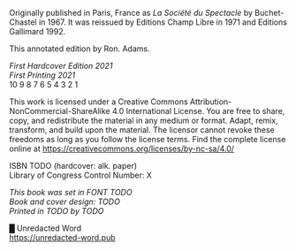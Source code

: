Originally published in Paris, France as _La Société du Spectacle_ by
Buchet-Chastel in 1967. It was reissued by Editions Champ Libre in 1971 and
Editions Gallimard 1992.

This annotated edition by Ron. Adams.

_First Hardcover Edition 2021_<br /> _First Printing 2021_<br /> 10 9 8 7 6 5 4
3 2 1

This work is licensed under a Creative Commons
Attribution-NonCommercial-ShareAlike 4.0 International License. You are free to
share, copy, and redistribute the material in any medium or format. Adapt,
remix, transform, and build upon the material. The licensor cannot revoke these
freedoms as long as you follow the license terms. Find the complete license
online at https://creativecommons.org/licenses/by-nc-sa/4.0/

ISBN TODO (hardcover: alk. paper)<br /> Library of Congress Control Number: X

_This book was set in FONT TODO_<br /> _Book and cover design: TODO_<br />
_Printed in TODO by TODO_

█ Unredacted Word<br /> https://unredacted-word.pub
